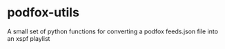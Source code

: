 # podfox-utils
A small set of python functions for converting a podfox feeds.json file into an xspf playlist

